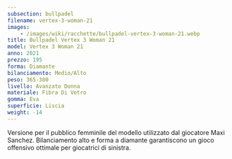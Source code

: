 ```yaml
---
subsection: bullpadel
filename: vertex-3-woman-21
images:
    - /images/wiki/racchette/bullpadel-vertex-3-woman-21.webp
title: Bullpadel Vertex 3 Woman 21
model: Vertex 3 Woman 21
anno: 2021
prezzo: 195
forma: Diamante
bilanciamento: Medio/Alto
peso: 365-380
livello: Avanzato Donna
materiale: Fibra Di Vetro
gomma: Eva
superficie: Liscia
weight: -14
---
```

Versione per il pubblico femminile del modello utilizzato dal giocatore Maxi Sanchez. Bilanciamento alto e forma a diamante garantiscono un gioco offensivo ottimale per giocatrici di sinistra.